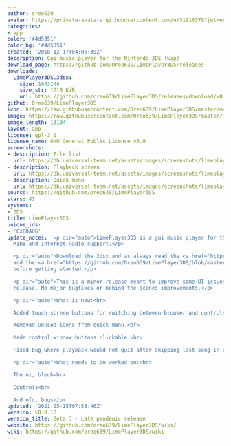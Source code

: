```yaml
---
author: oreo639
avatar: https://private-avatars.githubusercontent.com/u/31916379?jwt=eyJhbGciOiJIUzI1NiIsInR5cCI6IkpXVCJ9.eyJpc3MiOiJnaXRodWIuY29tIiwiYXVkIjoicmF3LmdpdGh1YnVzZXJjb250ZW50LmNvbSIsImtleSI6ImtleTEiLCJleHAiOjE3MzQ2NTcwNjAsIm5iZiI6MTczNDY1NTg2MCwicGF0aCI6Ii91LzMxOTE2Mzc5In0.JAk9S4HM1uMvNkj1GiRRtyvVWrBocBwOJl8nHkw8_9I&v=4
categories:
- app
color: '#4d5351'
color_bg: '#4d5351'
created: '2018-12-17T04:06:39Z'
description: Gui music player for the Nintendo 3DS (wip)
download_page: https://github.com/Oreo639/LimePlayer3DS/releases
downloads:
  LimePlayer3DS.3dsx:
    size: 1043248
    size_str: 1018 KiB
    url: https://github.com/oreo639/LimePlayer3DS/releases/download/v0.0.10/LimePlayer3DS.3dsx
github: Oreo639/LimePlayer3DS
icon: https://raw.githubusercontent.com/Oreo639/LimePlayer3DS/master/meta/icon.png
image: https://raw.githubusercontent.com/Oreo639/LimePlayer3DS/master/meta/banner.png
image_length: 13104
layout: app
license: gpl-3.0
license_name: GNU General Public License v3.0
screenshots:
- description: File list
  url: https://db.universal-team.net/assets/images/screenshots/limeplayer3ds/file-list.png
- description: Playback screen
  url: https://db.universal-team.net/assets/images/screenshots/limeplayer3ds/playback-screen.png
- description: Quick menu
  url: https://db.universal-team.net/assets/images/screenshots/limeplayer3ds/quick-menu.png
source: https://github.com/oreo639/LimePlayer3DS
stars: 43
systems:
- 3DS
title: LimePlayer3DS
unique_ids:
- '0xEDA06'
update_notes: '<p dir="auto">LimePlayer3DS is a gui music player for the 3DS with
  MIDI and Internet Radio support.</p>

  <p dir="auto">Download the 3dsx and as always read the <a href="https://github.com/Oreo639/LimePlayer3DS/wiki">wiki</a>
  and the <a href="https://github.com/Oreo639/LimePlayer3DS/blob/master/README.md">readme</a>
  before getting started.</p>

  <p dir="auto">This is a minor release meant to improve some UI issues with the previous
  release. No major bugfixes or behind the scenes improvements.</p>

  <p dir="auto">What is new:<br>

  Added touch screen buttons for switching between browser and controls.<br>

  Removed unused icons from quick menu.<br>

  Made control window buttons clickable.<br>

  Fixed bug where playback would not quit after skipping last song in playlist.</p>

  <p dir="auto">What needs to be worked on:<br>

  The ui, blech<br>

  Controls<br>

  And ofc, bugs</p>'
updated: '2021-05-15T07:58:46Z'
version: v0.0.10
version_title: Beta 3 - Late pandemic release
website: https://github.com/oreo639/LimePlayer3DS/wiki/
wiki: https://github.com/oreo639/LimePlayer3DS/wiki
---
```

